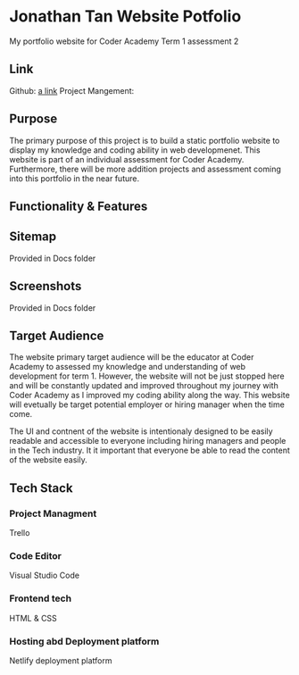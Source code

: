 # Jonathan Tan Website Potfolio
My portfolio website for Coder Academy Term 1 assessment 2

## Link ##
Github: [a link](https://github.com/jonathan5057/JonathanTan_T1A2)
Project Mangement:

## Purpose ##
The primary purpose of this project is to build a static portfolio website to display my knowledge and coding ability in web developmenet. This website is part of an individual assessment for Coder Academy. Furthermore, there will be more addition projects and assessment coming into this portfolio in the near future.

## Functionality & Features


## Sitemap
Provided in Docs folder

## Screenshots
Provided in Docs folder

## Target Audience
The website primary target audience will be the educator at Coder Academy to assessed my knowledge and understanding of web development for term 1. However, the website will not be just stopped here and will be constantly updated and improved throughout my journey with Coder Academy as I improved my coding ability along the way. This website will evetually be target potential employer or hiring manager when the time come. 

The UI and contnent of the website is intentionaly designed to be easily readable and accessible to everyone including hiring managers and people in the Tech industry. It it important that everyone be able to read the content of the website easily.

## Tech Stack

### Project Managment
Trello

### Code Editor
Visual Studio Code

### Frontend tech
HTML & CSS

### Hosting abd Deployment platform
Netlify deployment platform
